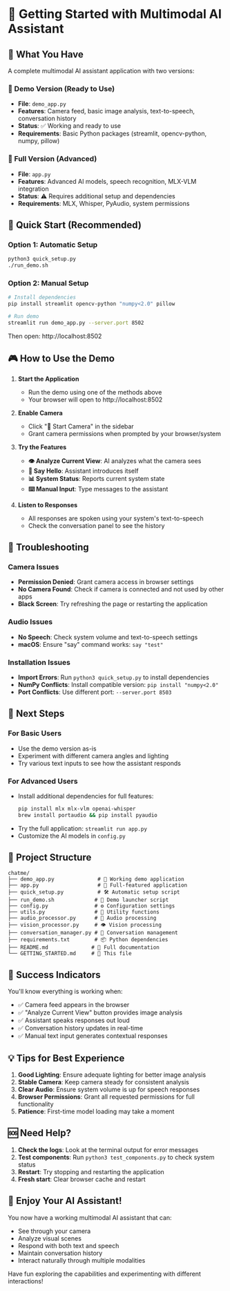 # 🚀 Getting Started with Multimodal AI Assistant

## 🎯 What You Have

A complete multimodal AI assistant application with two versions:

### 📱 Demo Version (Ready to Use)
- **File**: `demo_app.py`
- **Features**: Camera feed, basic image analysis, text-to-speech, conversation history
- **Status**: ✅ Working and ready to use
- **Requirements**: Basic Python packages (streamlit, opencv-python, numpy, pillow)

### 🧠 Full Version (Advanced)
- **File**: `app.py`
- **Features**: Advanced AI models, speech recognition, MLX-VLM integration
- **Status**: ⚠️ Requires additional setup and dependencies
- **Requirements**: MLX, Whisper, PyAudio, system permissions

## 🚀 Quick Start (Recommended)

### Option 1: Automatic Setup
```bash
python3 quick_setup.py
./run_demo.sh
```

### Option 2: Manual Setup
```bash
# Install dependencies
pip install streamlit opencv-python "numpy<2.0" pillow

# Run demo
streamlit run demo_app.py --server.port 8502
```

Then open: http://localhost:8502

## 🎮 How to Use the Demo

1. **Start the Application**
   - Run the demo using one of the methods above
   - Your browser will open to http://localhost:8502

2. **Enable Camera**
   - Click "🚀 Start Camera" in the sidebar
   - Grant camera permissions when prompted by your browser/system

3. **Try the Features**
   - **👁️ Analyze Current View**: AI analyzes what the camera sees
   - **👋 Say Hello**: Assistant introduces itself
   - **📊 System Status**: Reports current system state
   - **⌨️ Manual Input**: Type messages to the assistant

4. **Listen to Responses**
   - All responses are spoken using your system's text-to-speech
   - Check the conversation panel to see the history

## 🔧 Troubleshooting

### Camera Issues
- **Permission Denied**: Grant camera access in browser settings
- **No Camera Found**: Check if camera is connected and not used by other apps
- **Black Screen**: Try refreshing the page or restarting the application

### Audio Issues
- **No Speech**: Check system volume and text-to-speech settings
- **macOS**: Ensure "say" command works: `say "test"`

### Installation Issues
- **Import Errors**: Run `python3 quick_setup.py` to install dependencies
- **NumPy Conflicts**: Install compatible version: `pip install "numpy<2.0"`
- **Port Conflicts**: Use different port: `--server.port 8503`

## 🎯 Next Steps

### For Basic Users
- Use the demo version as-is
- Experiment with different camera angles and lighting
- Try various text inputs to see how the assistant responds

### For Advanced Users
- Install additional dependencies for full features:
  ```bash
  pip install mlx mlx-vlm openai-whisper
  brew install portaudio && pip install pyaudio
  ```
- Try the full application: `streamlit run app.py`
- Customize the AI models in `config.py`

## 📁 Project Structure

```
chatme/
├── demo_app.py              # 📱 Working demo application
├── app.py                   # 🧠 Full-featured application
├── quick_setup.py           # 🛠️ Automatic setup script
├── run_demo.sh             # 🚀 Demo launcher script
├── config.py               # ⚙️ Configuration settings
├── utils.py                # 🔧 Utility functions
├── audio_processor.py      # 🎤 Audio processing
├── vision_processor.py     # 👁️ Vision processing
├── conversation_manager.py # 💬 Conversation management
├── requirements.txt        # 📦 Python dependencies
├── README.md              # 📖 Full documentation
└── GETTING_STARTED.md     # 🚀 This file
```

## 🎉 Success Indicators

You'll know everything is working when:
- ✅ Camera feed appears in the browser
- ✅ "Analyze Current View" button provides image analysis
- ✅ Assistant speaks responses out loud
- ✅ Conversation history updates in real-time
- ✅ Manual text input generates contextual responses

## 💡 Tips for Best Experience

1. **Good Lighting**: Ensure adequate lighting for better image analysis
2. **Stable Camera**: Keep camera steady for consistent analysis
3. **Clear Audio**: Ensure system volume is up for speech responses
4. **Browser Permissions**: Grant all requested permissions for full functionality
5. **Patience**: First-time model loading may take a moment

## 🆘 Need Help?

1. **Check the logs**: Look at the terminal output for error messages
2. **Test components**: Run `python3 test_components.py` to check system status
3. **Restart**: Try stopping and restarting the application
4. **Fresh start**: Clear browser cache and restart

## 🎊 Enjoy Your AI Assistant!

You now have a working multimodal AI assistant that can:
- See through your camera
- Analyze visual scenes
- Respond with both text and speech
- Maintain conversation history
- Interact naturally through multiple modalities

Have fun exploring the capabilities and experimenting with different interactions!
